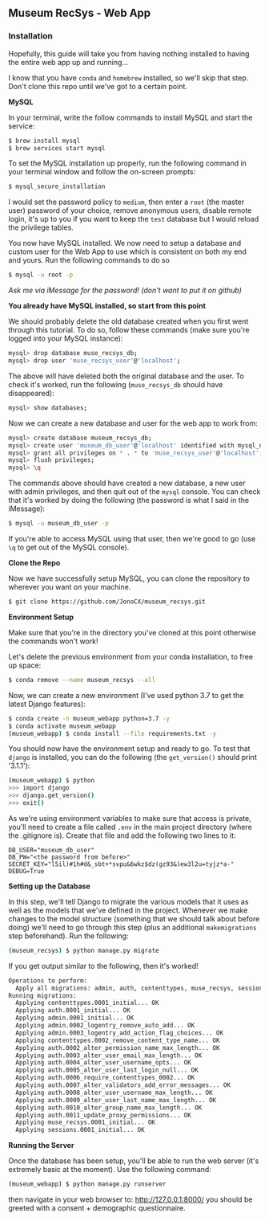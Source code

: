 ## Museum RecSys - Web App

### Installation 
Hopefully, this guide will take you from having nothing installed to having the entire web app 
up and running...

I know that you have `conda` and `homebrew` installed, so we'll skip that step. Don't clone this repo until we've got to a certain point.

**MySQL** 

In your terminal, write the follow commands to install MySQL and start the service:
```bash
$ brew install mysql
$ brew services start mysql
```

To set the MySQL installation up properly, run the following command in your terminal window and follow the on-screen prompts:

```bash
$ mysql_secure_installation
```

I would set the password policy to `medium`, then enter a `root` (the master user) password of your choice, remove anonymous users, disable remote login, it's up to you if you want to keep the `test` database but I would reload the privilege tables.

You now have MySQL installed. We now need to setup a database and custom user for the Web App to use which is consistent on both my end and yours. Run the following commands to do so

```bash
$ mysql -u root -p
```

*Ask me via iMessage for the password! (don't want to put it on github)*

**You already have MySQL installed, so start from this point**

We should probably delete the old database created when you first went through this tutorial. To do so, follow these commands (make sure you're logged into your MySQL instance):
```bash
mysql> drop database muse_recsys_db;
mysql> drop user 'muse_recsys_user'@'localhost';
```

The above will have deleted both the original database and the user. To check it's worked, run the following (`muse_recsys_db` should have disappeared):
```bash
mysql> show databases;
```

Now we can create a new database and user for the web app to work from:

```bash
mysql> create database museum_recsys_db;
mysql> create user 'museum_db_user'@'localhost' identified with mysql_native_password by 'password';
mysql> grant all privileges on * . * to 'muse_recsys_user'@'localhost';
mysql> flush privileges;
mysql> \q
```

The commands above should have created a new database, a new user with admin privileges, and then quit out of the `mysql` console. You can check that it's worked by doing the following (the password is what I said in the iMessage):

```bash
$ mysql -u museum_db_user -p
```

If you're able to access MySQL using that user, then we're good to go (use `\q` to get out of the MySQL console).

**Clone the Repo**

Now we have successfully setup MySQL, you can clone the repository to wherever you want on your machine.

```bash
$ git clone https://github.com/JonoCX/museum_recsys.git
```

**Environment Setup**

Make sure that you're in the directory you've cloned at this point otherwise the commands won't work!

Let's delete the previous environment from your conda installation, to free up space:

```bash
$ conda remove --name museum_recsys --all
```

Now, we can create a new environment (I've used python 3.7 to get the latest Django features):

```bash
$ conda create -n museum_webapp python=3.7 -y
$ conda activate museum_webapp
(museum_webapp) $ conda install --file requirements.txt -y 
```

You should now have the environment setup and ready to go. To test that `django` is installed, you can do the following (the `get_version()` should print '3.1.1'):

```bash
(museum_webapp) $ python 
>>> import django
>>> django.get_version()
>>> exit()
```

As we're using environment variables to make sure that access is private, you'll need to create a file called `.env` in the main project directory (where the .gitignore is). Create that file and add the following two lines to it:

```
DB_USER="museum_db_user"
DB_PW="<the password from before>"
SECRET_KEY="l5il)#1h#d&_sbt+*svpu&6wkz$dz(gz93&)ew3l2u=tyjz*a-"
DEBUG=True
```

**Setting up the Database**

In this step, we'll tell Django to migrate the various models that it uses as well as the models that we've defined in the project. Whenever we make changes to the model structure (something that we should talk about before doing) we'll need to go through this step (plus an additional `makemigrations` step beforehand). Run the following:

```bash
(museum_recsys) $ python manage.py migrate
```

If you get output similar to the following, then it's worked!

```bash
Operations to perform:
  Apply all migrations: admin, auth, contenttypes, muse_recsys, sessions
Running migrations:
  Applying contenttypes.0001_initial... OK
  Applying auth.0001_initial... OK
  Applying admin.0001_initial... OK
  Applying admin.0002_logentry_remove_auto_add... OK
  Applying admin.0003_logentry_add_action_flag_choices... OK
  Applying contenttypes.0002_remove_content_type_name... OK
  Applying auth.0002_alter_permission_name_max_length... OK
  Applying auth.0003_alter_user_email_max_length... OK
  Applying auth.0004_alter_user_username_opts... OK
  Applying auth.0005_alter_user_last_login_null... OK
  Applying auth.0006_require_contenttypes_0002... OK
  Applying auth.0007_alter_validators_add_error_messages... OK
  Applying auth.0008_alter_user_username_max_length... OK
  Applying auth.0009_alter_user_last_name_max_length... OK
  Applying auth.0010_alter_group_name_max_length... OK
  Applying auth.0011_update_proxy_permissions... OK
  Applying muse_recsys.0001_initial... OK
  Applying sessions.0001_initial... OK
 ```

**Running the Server**

Once the database has been setup, you'll be able to run the web server (it's extremely basic at the moment). Use the following command:

```bash
(museum_webapp) $ python manage.py runserver
```
then navigate in your web browser to: http://127.0.0.1:8000/ you should be greeted with a consent + demographic questionnaire.